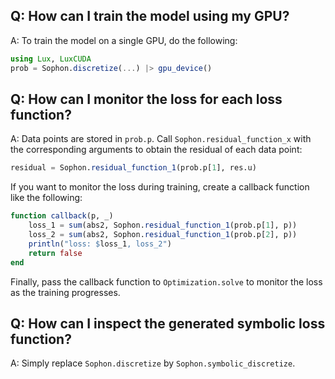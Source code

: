 ## Q: How can I train the model using my GPU?

A: To train the model on a single GPU, do the following:

```julia
using Lux, LuxCUDA
prob = Sophon.discretize(...) |> gpu_device()
```
## Q: How can I monitor the loss for each loss function?

A: Data points are stored in `prob.p`. Call `Sophon.residual_function_x` with the corresponding arguments to obtain the residual of each data point:
```julia
residual = Sophon.residual_function_1(prob.p[1], res.u)
```

If you want to monitor the loss during training, create a callback function like the following:
```julia
function callback(p, _)
    loss_1 = sum(abs2, Sophon.residual_function_1(prob.p[1], p))
    loss_2 = sum(abs2, Sophon.residual_function_1(prob.p[2], p))
    println("loss: $loss_1, loss_2")
    return false
end
```

Finally, pass the callback function to `Optimization.solve` to monitor the loss as the training progresses.

## Q: How can I inspect the generated symbolic loss function?

A: Simply replace `Sophon.discretize` by `Sophon.symbolic_discretize`.
